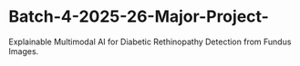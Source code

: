 # Batch-4-2025-26-Major-Project-
Explainable Multimodal AI for Diabetic Rethinopathy Detection from Fundus Images.
